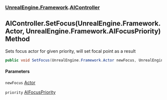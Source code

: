 ### [UnrealEngine.Framework](./UnrealEngine-Framework.md 'UnrealEngine.Framework').[AIController](./UnrealEngine-Framework-AIController.md 'UnrealEngine.Framework.AIController')
## AIController.SetFocus(UnrealEngine.Framework.Actor, UnrealEngine.Framework.AIFocusPriority) Method
Sets focus actor for given priority, will set focal point as a result  
```csharp
public void SetFocus(UnrealEngine.Framework.Actor newFocus, UnrealEngine.Framework.AIFocusPriority priority=UnrealEngine.Framework.AIFocusPriority.High);
```
#### Parameters
<a name='UnrealEngine-Framework-AIController-SetFocus(UnrealEngine-Framework-Actor_UnrealEngine-Framework-AIFocusPriority)-newFocus'></a>
`newFocus` [Actor](./UnrealEngine-Framework-Actor.md 'UnrealEngine.Framework.Actor')  
  
<a name='UnrealEngine-Framework-AIController-SetFocus(UnrealEngine-Framework-Actor_UnrealEngine-Framework-AIFocusPriority)-priority'></a>
`priority` [AIFocusPriority](./UnrealEngine-Framework-AIFocusPriority.md 'UnrealEngine.Framework.AIFocusPriority')  
  
